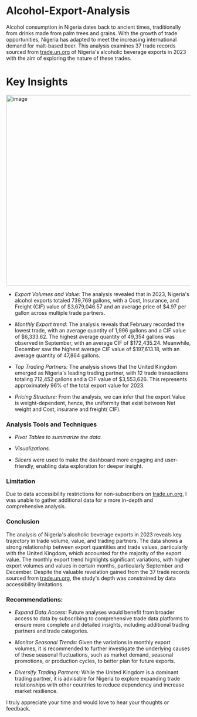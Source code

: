 # Alcohol-Export-Analysis

Alcohol consumption in Nigeria dates back to ancient times, traditionally from drinks made from palm trees and grains. With the growth of trade opportunities, Nigeria has adapted to meet the increasing international demand for malt-based beer. This analysis examines 37 trade records sourced from [trade.un.org](https://trade.un.org)
 of Nigeria's alcoholic beverage exports in 2023 with the aim of exploring the nature of these trades.

# Key Insights

<img width="521" alt="image" src="https://github.com/user-attachments/assets/2bcbb810-cbd2-486a-829b-4b64d35419d4" />

- *Export Volumes and Value:* The analysis revealed that in 2023, Nigeria's alcohol exports totaled 739,769 gallons, with a Cost, Insurance, and Freight (CIF) value of $3,679,046.57 and an average price of $4.97 per gallon across multiple trade partners.

- *Monthly Export trend:* The analysis reveals that February recorded the lowest trade, with an average quantity of 1,996 gallons and a CIF value of $6,333.62. The highest average quantity of 49,354 gallons was observed in September, with an average CIF of $172,435.24. Meanwhile, December saw the highest average CIF value of $197,613.18, with an average quantity of 47,864 gallons.

- *Top Trading Partners:* The analysis shows that the United Kingdom emerged as Nigeria's leading trading partner, with 12 trade transactions totaling 712,452 gallons and a CIF value of $3,553,626. This represents approximately 96% of the total export value for 2023.

- *Pricing Structure:* From the analysis, we can infer that the export Value is weight-dependent, hence, the uniformity that exist between Net weight and Cost, insurane and freight( CIF).
  

### Analysis Tools and Techniques
- *Pivot Tables to summarize the data.*

- *Visualizations.*

- *Slicers* were used to make the dashboard more engaging and user-friendly, enabling data exploration for deeper insight.

### Limitation
Due to data accessibility restrictions for non-subscribers on [trade.un.org](https://trade.un.org), I was unable to gather additional data for a more in-depth and comprehensive analysis.

### Conclusion
The analysis of Nigeria's alcoholic beverage exports in 2023 reveals key trajectory in trade volume, value, and trading partners. The data shows a strong relationship between export quantities and trade values, particularly with the United Kingdom, which accounted for the majority of the export value. The monthly export trend highlights significant variations, with higher export volumes and values in certain months, particularly September and December. Despite the valuable revelation gained from the 37 trade records sourced from [trade.un.org](https://trade.un.org), the study's depth was constrained by data accessibility limitations.

### Recommendations:
- *Expand Data Access:* Future analyses would benefit from broader access to data by subscribing to comprehensive trade data platforms to ensure more complete and detailed insights, including additional trading partners and trade categories.

- *Monitor Seasonal Trends:* Given the variations in monthly export volumes, it is recommended to further investigate the underlying causes of these seasonal fluctuations, such as market demand, seasonal promotions, or production cycles, to better plan for future exports.

- *Diversify Trading Partners:* While the United Kingdom is a dominant trading partner, it is advisable for Nigeria to explore expanding trade relationships with other countries to reduce dependency and increase market resilience.




I truly appreciate your time and would love to hear your thoughts or feedback.

